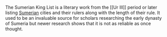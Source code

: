 The Sumerian King List is a literary work from the [[Ur III]] period or later listing [Sumerian](Sumeria.md) cities and their rulers along with the length of their rule. It used to be an invaluable source for scholars researching the early dynasty of Sumeria but newer research shows that it is not as reliable as once thought. 